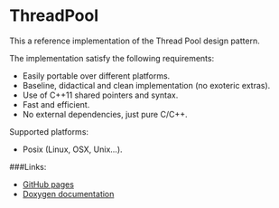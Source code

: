 # ThreadPool
This a reference implementation of the Thread Pool design pattern.

The implementation satisfy the following requirements:
- Easily portable over different platforms.
- Baseline, didactical and clean implementation (no exoteric extras).
- Use of C++11 shared pointers and syntax.
- Fast and efficient.
- No external dependencies, just pure C/C++.

Supported platforms:
- Posix (Linux, OSX, Unix...).

###Links:
- [GitHub pages](http://rressi.github.io/ThreadPool)
- [Doxygen documentation](http://rressi.github.io/ThreadPool/html/index.html)
